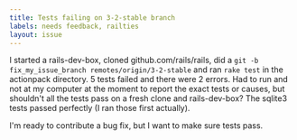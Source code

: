 ```yaml
---
title: Tests failing on 3-2-stable branch
labels: needs feedback, railties
layout: issue
---
```


I started a rails-dev-box, cloned github.com/rails/rails, did a `git -b fix_my_issue_branch remotes/origin/3-2-stable` and ran `rake test` in the actionpack directory. 5 tests failed and there were 2 errors. Had to run and not at my computer at the moment to report the exact tests or causes, but shouldn't all the tests pass on a fresh clone and rails-dev-box? The sqlite3 tests passed perfectly (I ran those first actually).

I'm ready to contribute a bug fix, but I want to make sure tests pass.

